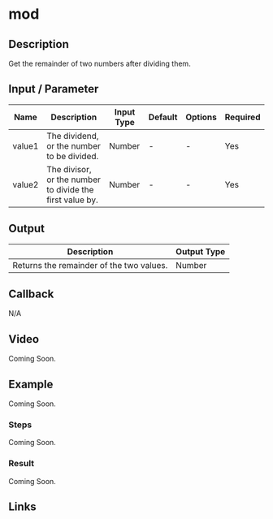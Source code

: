 # mod

## Description

Get the remainder of two numbers after dividing them.

## Input / Parameter

| Name | Description | Input Type | Default | Options | Required |
| ------ | ------ | ------ | ------ | ------ | ------ |
| value1 | The dividend, or the number to be divided. | Number | - | - | Yes |
| value2 | The divisor, or the number to divide the first value by. | Number | - | - | Yes |

## Output

| Description | Output Type |
| ------ | ------ |
| Returns the remainder of the two values. | Number |

## Callback

N/A

## Video

Coming Soon.

<!-- Format: [![Video]({image-path})]({url-link}) -->

## Example

Coming Soon.

<!-- Share a scenario, like a user requirements. -->

### Steps

Coming Soon.

<!-- Show the steps and share some screenshots.

1. .....

Format: ![]({image-path}) -->

### Result

Coming Soon.

<!-- Explain the output.

Format: ![]({image-path}) -->

## Links